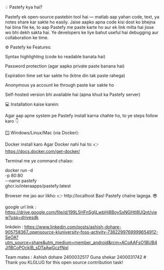 💡 Pastefy kya hai?

Pastefy ek open-source pastebin tool hai — matlab aap yahan code, text, ya notes share kar sakte ho easily.
Jaise aapko apna code kisi dost ko bhejna hai bina file ke, to aap Pastefy me paste karte ho aur ek link milta hai jisse wo bhi dekh sakta hai.
Ye developers ke liye bahut useful hai debugging aur collaboration ke time.

⚙️ Pastefy ke Features:

Syntax highlighting (code ko readable banata hai)

Password protection (agar aapko private paste banana hai)

Expiration time set kar sakte ho (kitne din tak paste rahega)

Anonymous ya account ke through paste kar sakte ho

Self-hosted version bhi available hai (apna khud ka Pastefy server)

💻 Installation kaise karein:

Agar aap apne system pe Pastefy install karna chahte ho, to ye steps follow karo 👇

🪟 Windows/Linux/Mac (via Docker):

Docker install karo
Agar Docker nahi hai to:
👉 https://docs.docker.com/get-docker/

Terminal me ye command chalao:

docker run -d \
  -p 80:80 \
  --name pastefy \
  ghcr.io/interaapps/pastefy:latest


Browser me jao aur likho:
👉 http://localhost
Bas! Pastefy chalne lagega. 😎

google url link : https://drive.google.com/file/d/199L5HFnSgljLwbHj8BoySxNGHtI8UQnt/view?usp=drivesdk

linkdein : https://www.linkedin.com/posts/ashish-dohare-905758367_opensource-kluniversity-foss-activity-7382299769999654912-SeOA?utm_source=share&utm_medium=member_android&rcm=ACoAAFsO1BUB4Jl1BCoPOckIB_sDTaAwGczfNqI

Team mates : Ashish dohare 2400032517
             Guna shekar 2400031742
             # Thank you KLGLUG for this open source contribution task!
